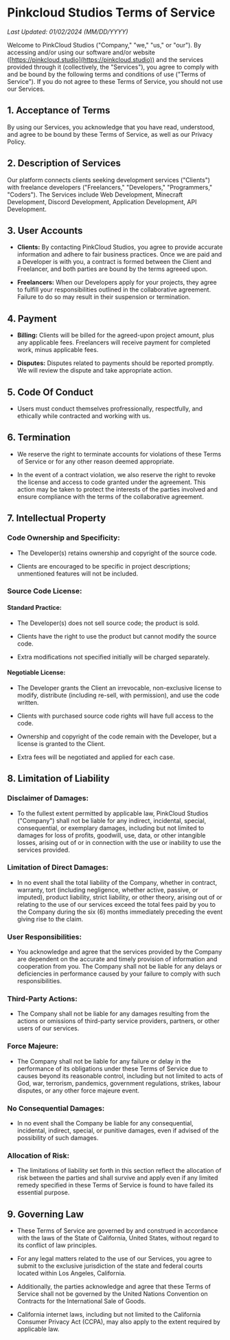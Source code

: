 # Pinkcloud Studios Terms of Service



*Last Updated: 01/02/2024 (MM/DD/YYYY)*



Welcome to PinkCloud Studios ("Company," "we," "us," or "our"). By accessing and/or using our software and/or website ([https://pinkcloud.studio](https://pinkcloud.studio)) and the services provided through it (collectively, the "Services"), you agree to comply with and be bound by the following terms and conditions of use ("Terms of Service"). If you do not agree to these Terms of Service, you should not use our Services.



## 1. Acceptance of Terms



By using our Services, you acknowledge that you have read, understood, and agree to be bound by these Terms of Service, as well as our Privacy Policy.



## 2. Description of Services



Our platform connects clients seeking development services ("Clients") with freelance developers ("Freelancers," "Developers," "Programmers," "Coders"). The Services include Web Development, Minecraft Development, Discord Development, Application Development, API Development.



## 3. User Accounts



- **Clients:** By contacting PinkCloud Studios, you agree to provide accurate information and adhere to fair business practices. Once we are paid and a Developer is with you, a contract is formed between the Client and Freelancer, and both parties are bound by the terms agreeed upon.



- **Freelancers:** When our Developers apply for your projects, they agree to fulfill your responsibilities outlined in the collaborative agreement. Failure to do so may result in their suspension or termination.



## 4. Payment



- **Billing:** Clients will be billed for the agreed-upon project amount, plus any applicable fees. Freelancers will receive payment for completed work, minus applicable fees.



- **Disputes:** Disputes related to payments should be reported promptly. We will review the dispute and take appropriate action.



## 5. Code Of Conduct



- Users must conduct themselves profressionally, respectfully, and ethically while contracted and working with us.



## 6. Termination



- We reserve the right to terminate accounts for violations of these Terms of Service or for any other reason deemed appropriate.



- In the event of a contract violation, we also reserve the right to revoke the license and access to code granted under the agreement. This action may be taken to protect the interests of the parties involved and ensure compliance with the terms of the collaborative agreement.



## 7. Intellectual Property



### Code Ownership and Specificity:



- The Developer(s) retains ownership and copyright of the source code.

- Clients are encouraged to be specific in project descriptions; unmentioned features will not be included.



### Source Code License:



#### Standard Practice:



- The Developer(s) does not sell source code; the product is sold.

- Clients have the right to use the product but cannot modify the source code.

- Extra modifications not specified initially will be charged separately.



#### Negotiable License:



- The Developer grants the Client an irrevocable, non-exclusive license to modify, distribute (including re-sell, with permission), and use the code written.

- Clients with purchased source code rights will have full access to the code.

- Ownership and copyright of the code remain with the Developer, but a license is granted to the Client.

- Extra fees will be negotiated and applied for each case.



## 8. Limitation of Liability

### Disclaimer of Damages:



- To the fullest extent permitted by applicable law, PinkCloud Studios ("Company") shall not be liable for any indirect, incidental, special, consequential, or exemplary damages, including but not limited to damages for loss of profits, goodwill, use, data, or other intangible losses, arising out of or in connection with the use or inability to use the services provided.



### Limitation of Direct Damages:



- In no event shall the total liability of the Company, whether in contract, warranty, tort (including negligence, whether active, passive, or imputed), product liability, strict liability, or other theory, arising out of or relating to the use of our services exceed the total fees paid by you to the Company during the six (6) months immediately preceding the event giving rise to the claim.



### User Responsibilities:



- You acknowledge and agree that the services provided by the Company are dependent on the accurate and timely provision of information and cooperation from you. The Company shall not be liable for any delays or deficiencies in performance caused by your failure to comply with such responsibilities.



### Third-Party Actions:



- The Company shall not be liable for any damages resulting from the actions or omissions of third-party service providers, partners, or other users of our services.



### Force Majeure:



- The Company shall not be liable for any failure or delay in the performance of its obligations under these Terms of Service due to causes beyond its reasonable control, including but not limited to acts of God, war, terrorism, pandemics, government regulations, strikes, labour disputes, or any other force majeure event.



### No Consequential Damages:



- In no event shall the Company be liable for any consequential, incidental, indirect, special, or punitive damages, even if advised of the possibility of such damages.



### Allocation of Risk:



- The limitations of liability set forth in this section reflect the allocation of risk between the parties and shall survive and apply even if any limited remedy specified in these Terms of Service is found to have failed its essential purpose.



## 9. Governing Law



- These Terms of Service are governed by and construed in accordance with the laws of the State of California, United States, without regard to its conflict of law principles.

- For any legal matters related to the use of our Services, you agree to submit to the exclusive jurisdiction of the state and federal courts located within Los Angeles, California.

- Additionally, the parties acknowledge and agree that these Terms of Service shall not be governed by the United Nations Convention on Contracts for the International Sale of Goods.

- California internet laws, including but not limited to the California Consumer Privacy Act (CCPA), may also apply to the extent required by applicable law.